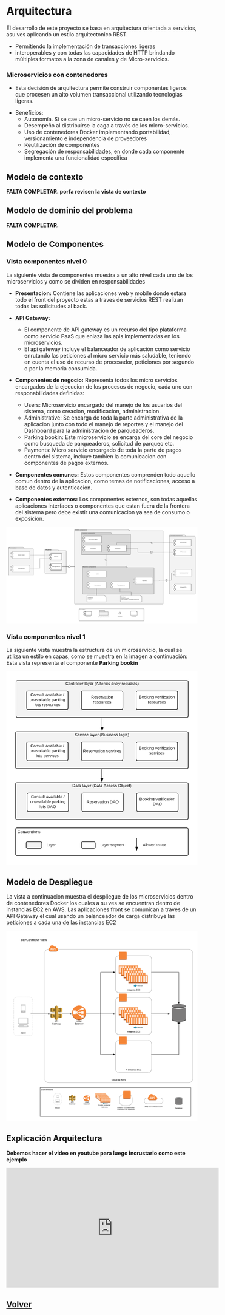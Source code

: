 # Arquitectura

El desarrollo de este proyecto se basa en arquitectura orientada a servicios, asu ves aplicando un estilo arquitectonico REST.

* Permitiendo la implementación de transacciones ligeras 
* interoperables y con todas las capacidades de HTTP brindando múltiples formatos a la zona de canales y de Micro-servicios.

### Microservicios con contenedores

* Esta decisión de arquitectura permite construir componentes ligeros que procesen un alto volumen transaccional utilizando tecnologías ligeras.

- Beneficios:
    - Autonomía. Si se cae un micro-servicio no se caen los demás.
    - Desempeño al distribuirse la caga a través de los micro-servicios.
    - Uso de contenedores Docker implementando portabilidad, versionamiento e independencia de proveedores
    - Reutilización de componentes
    - Segregación de responsabilidades, en donde cada componente implementa una funcionalidad específica


## Modelo de contexto
    
**FALTA COMPLETAR. porfa revisen la vista de contexto**


## Modelo de dominio del problema  

**FALTA COMPLETAR.**


## Modelo de Componentes
### Vista componentes nivel 0
La siguiente vista de componentes muestra a un alto nivel cada uno de los microservicios y como se dividen en responsabilidades
- **Presentacion:**
Contiene las aplicaciones web y mobile donde estara todo el front del proyecto estas a traves de servicios REST realizan todas las solicitudes al back.

- **API Gateway:**
    - El componente de API gateway es un recurso del tipo plataforma como servicio PaaS que enlaza las apis implementadas en los microservicios.  
    - El api gateway incluye el balanceador de aplicación como servicio enrutando las peticiones al micro servicio más saludable, teniendo en cuenta el uso 
      de recurso de procesador, peticiones por segundo o por la memoria consumida.

- **Componentes de negocio:**
Representa todos los micro servicios encargados de la ejecucion de los procesos de negocio, cada uno con responabilidades definidas:
    
    - Users: Microservicio encargado del manejo de los usuarios del sistema, como creacion, modificacion, administracion.
    - Administrative: Se encarga de toda la parte administrativa de la aplicacion junto con todo el manejo de reportes y el manejo del Dashboard para la            administracion de parqueaderos.
    - Parking bookin: Este microservicio se encarga del core del negocio como busqueda de parqueaderos, solicitud de parqueo etc.
    - Payments: Micro servicio encargado de toda la parte de pagos dentro del sistema, incluye tambien la comunicacion con componentes de pagos externos.

- **Componentes comunes:**
Estos componentes comprenden todo aquello comun dentro de la aplicacion, como temas de notificaciones, acceso a base de datos y autenticacion.

- **Componentes externos:**
Los componentes externos, son todas aquellas aplicaciones interfaces o componentes que estan fuera de la frontera del sistema pero debe existir una comunicacion ya sea de consumo o exposicion.

![Image](views/NIDOO_Components.png)



### Vista componentes nivel 1
La siguiente vista muestra la estructura de un microservicio, la cual se utiliza un estilo en capas, como se muestra en la imagen a continuación:
Esta vista representa el componente **Parking bookin**

![Image](views/NIDOO_Parking_component_layers.png)


## Modelo de Despliegue
La vista a continuacion muestra el despliegue de los microservicios dentro de contenedores Docker los cuales a su ves se encuentran dentro de instancias EC2 en AWS. 
Las aplicaciones front se comunican a traves de un API Gateway el cual usando un balanceador de carga distribuye las peticiones a cada una de las instancias EC2

![Image](views/vista_despliegue_2.png)


## Explicación Arquitectura
**Debemos hacer el video en youtube para luego incrustarlo como este ejemplo**

<iframe width="560" height="315" src="https://www.youtube.com/embed/PliHAP5m0BE" frameborder="0" allow="autoplay; encrypted-media" allowfullscreen></iframe>



## [Volver](index.md)